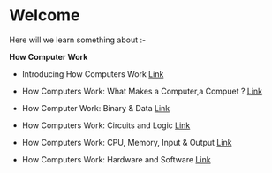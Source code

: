 
# Welcome #

Here will we learn something about :-

**How Computer Work**

- Introducing How Computers Work  [Link](https://www.youtube.com/watch?v=OAx_6-wdslM&list=PLzdnOPI1iJNcsRwJhvksEo1tJqjIqWbN-&index=1)


- How Computers Work: What Makes a Computer,a Compuet ? 
[Link](https://www.youtube.com/watch?v=mCq8-xTH7jA&list=PLzdnOPI1iJNcsRwJhvksEo1tJqjIqWbN-&index=2)


- How Computer Work: Binary & Data 
[Link](https://www.youtube.com/watch?v=USCBCmwMCDA&list=PLzdnOPI1iJNcsRwJhvksEo1tJqjIqWbN-&index=3)


- How Computers Work: Circuits and Logic [Link](https://www.youtube.com/watch?v=ZoqMiFKspAA&list=PLzdnOPI1iJNcsRwJhvksEo1tJqjIqWbN-&index=4)


- How Computers Work: CPU, Memory, Input & Output [Link](https://www.youtube.com/watch?v=DKGZlaPlVLY&list=PLzdnOPI1iJNcsRwJhvksEo1tJqjIqWbN-&index=5)


- How Computers Work: Hardware and Software [Link](https://www.youtube.com/watch?v=xnyFYiK2rSY&list=PLzdnOPI1iJNcsRwJhvksEo1tJqjIqWbN-&index=6)

